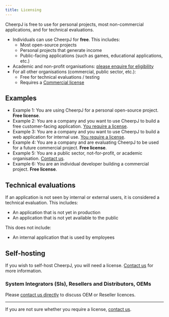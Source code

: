 ```yaml
---
title: Licensing
---
```


CheerpJ is free to use for personal projects, most non-commercial applications, and for technical evaluations.

- Individuals can use CheerpJ for **free**. This includes:
  - Most open-source projects
  - Personal projects that generate income
  - Public-facing applications (such as games, educational applications, etc.)
- Academic and non-profit organisations: [please enquire for eligibility][contact]
- For all other organisations (commercial, public sector, etc.):
  - Free for technical evaluations / testing
  - Requires a [Commercial license][licensing]

## Examples

- Example 1: You are using CheerpJ for a personal open-source project. **Free license**.
- Example 2: You are a company and you want to use CheerpJ to build a free customer-facing application. [You require a license][licensing].
- Example 3: You are a company and you want to use CheerpJ to build a web application for internal use. [You require a license][licensing].
- Example 4: You are a company and are evaluating CheerpJ to be used for a future commercial project. **Free license**.
- Example 5: You are a public sector, not-for-profit, or academic organisation. [Contact us][contact].
- Example 6: You are an individual developer building a commercial project. **Free license**.

## Technical evaluations

If an application is not seen by internal or external users, it is considered a technical evaluation. This includes:

- An application that is not yet in production
- An application that is not yet available to the public

This does not include:

- An internal application that is used by employees

## Self-hosting

If you wish to self-host CheerpJ, you will need a license. [Contact us][contact] for more information.

### System Integrators (SIs), Resellers and Distributors, OEMs

Please [contact us directly][contact] to discuss OEM or Reseller licences.

---

If you are not sure whether you require a license, [contact us][contact].

[licensing]: https://cheerpj.com/licensing/
[contact]: https://cheerpj.com/contact/

